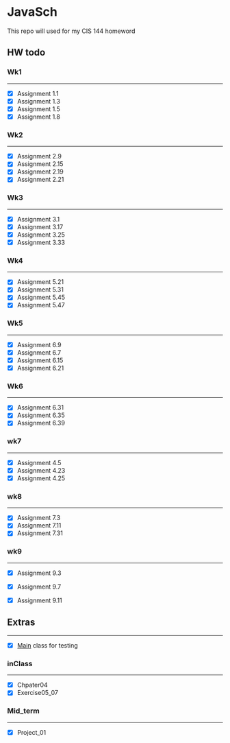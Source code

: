 # JavaSch

This repo will used for my CIS 144 homeword

## HW todo

### Wk1
---

- [x] Assignment 1.1
- [x] Assignment 1.3
- [x] Assignment 1.5
- [x] Assignment 1.8

### Wk2
---

- [x] Assignment 2.9
- [x] Assignment 2.15
- [x] Assignment 2.19
- [x] Assignment 2.21

### Wk3
---

- [x] Assignment 3.1
- [x] Assignment 3.17
- [x] Assignment 3.25
- [x] Assignment 3.33

### Wk4
---

- [x] Assignment 5.21
- [x] Assignment 5.31
- [x] Assignment 5.45
- [x] Assignment 5.47

### Wk5
---

- [x] Assignment 6.9
- [x] Assignment 6.7
- [x] Assignment 6.15
- [x] Assignment 6.21

### Wk6
---

- [x] Assignment 6.31
- [x] Assignment 6.35
- [x] Assignment 6.39

### wk7
---

- [x] Assignment 4.5
- [x] Assignment 4.23
- [x] Assignment 4.25

### wk8
---

- [x] Assignment 7.3
- [x] Assignment 7.11
- [x] Assignment 7.31

### wk9
---

- [x] Assignment 9.3
- [x] Assignment 9.7
- [x] Assignment 9.11


## Extras 
---
- [x] [Main](testing_class/Main.java) class for testing

### inClass
---

- [x] Chpater04
- [x] Exercise05_07

### Mid_term
---

- [x] Project_01
